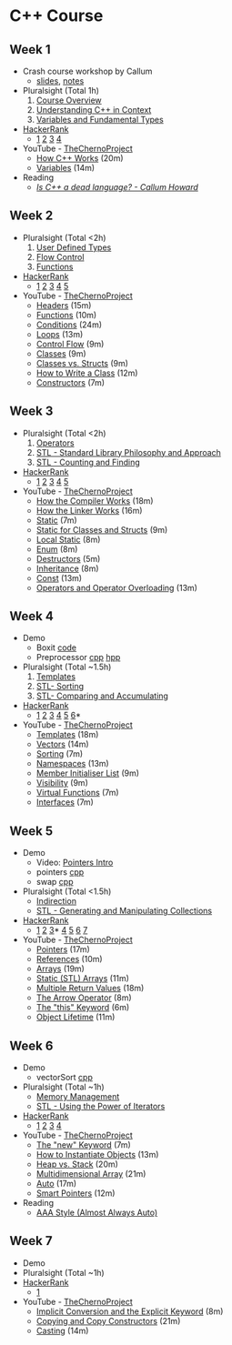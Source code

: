 C++ Course
==========

Week 1
------
- Crash course workshop by Callum
    - [slides](https://hackmd.io/p/S1WA-y7vE#/), [notes](https://hackmd.io/s/S1WA-y7vE)
- Pluralsight (Total 1h)
    1. [Course Overview](https://app.pluralsight.com/player?course=cplusplus-fundamentals-c17&author=kate-gregory&name=be2f2941-118c-4a30-ab60-6eab6b788c19&clip=0&mode=live)
    2. [Understanding C++ in Context](https://app.pluralsight.com/player?course=cplusplus-fundamentals-c17&author=kate-gregory&name=47086895-ee44-46a7-9ed9-5341b623acae&clip=0&mode=live)
    4. [Variables and Fundamental Types](https://app.pluralsight.com/player?course=cplusplus-fundamentals-c17&author=kate-gregory&name=d446663a-7606-432a-b6d8-b9f19b8ee8b6&clip=0&mode=live)
- [HackerRank](https://www.hackerrank.com/domains/cpp)
    - [1](https://www.hackerrank.com/challenges/cpp-hello-world)
      [2](https://www.hackerrank.com/challenges/cpp-input-and-output)
      [3](https://www.hackerrank.com/challenges/c-tutorial-basic-data-types)
      [4](https://www.hackerrank.com/challenges/c-tutorial-conditional-if-else)
- YouTube - [TheChernoProject](https://www.youtube.com/playlist?list=PLlrATfBNZ98dudnM48yfGUldqGD0S4FFb)
    - [How C++ Works](https://www.youtube.com/watch?v=SfGuIVzE_Os&t=61s&list=PLlrATfBNZ98dudnM48yfGUldqGD0S4FFb&index=6) (20m)
    - [Variables](https://youtu.be/zB9RI8_wExo) (14m)
- Reading
    - [_Is C++ a dead language? - Callum Howard_](https://github.com/CallumHoward/cpp_workshop/blob/master/w01/blog01.md)


Week 2
------
- Pluralsight (Total <2h)
    1. [User Defined Types](https://app.pluralsight.com/player?course=cplusplus-fundamentals-c17&author=kate-gregory&name=3ef2ad37-e177-4a23-bfd5-1af4b465b21b&clip=0&mode=live)
    2. [Flow Control](https://app.pluralsight.com/player?course=cplusplus-fundamentals-c17&author=kate-gregory&name=10e2625c-0505-4ef7-b700-e8fd3c59fb94&clip=0&mode=live)
    3. [Functions](https://app.pluralsight.com/player?course=cplusplus-fundamentals-c17&author=kate-gregory&name=6719bf05-5dde-43c4-9623-1ca19ee04611&clip=0&mode=live)
- [HackerRank](https://www.hackerrank.com/domains/cpp)
    - [1](https://www.hackerrank.com/challenges/c-tutorial-struct/problem)
      [2](https://www.hackerrank.com/challenges/c-tutorial-functions)
      [3](https://www.hackerrank.com/challenges/c-tutorial-class/problem)
      [4](https://www.hackerrank.com/challenges/classes-objects/problem)
      [5](https://www.hackerrank.com/challenges/box-it/problem) 
- YouTube - [TheChernoProject](https://www.youtube.com/playlist?list=PLlrATfBNZ98dudnM48yfGUldqGD0S4FFb)
    - [Headers](https://youtu.be/9RJTQmK0YPI) (15m)
    - [Functions](https://youtu.be/V9zuox47zr0) (10m)
    - [Conditions](https://youtu.be/qEgCT87KOfc) (24m)
    - [Loops](https://youtu.be/_1AwR-un4Hk) (13m)
    - [Control Flow](https://youtu.be/a3IZ8WaIFAA) (9m)
    - [Classes](https://youtu.be/2BP8NhxjrO0) (9m)
    - [Classes vs. Structs](https://youtu.be/fLgTtaqqJp0) (9m)
    - [How to Write a Class](https://youtu.be/3dHBFBw13E0) (12m)
    - [Constructors](https://youtu.be/FXhALMsHwEY) (7m)


Week 3
------
- Pluralsight (Total <2h)
    1. [Operators](https://app.pluralsight.com/player?course=cplusplus-fundamentals-c17&author=kate-gregory&name=b8b7f979-22c1-4c87-b9c4-b43dc69000fa&clip=0&mode=live)
    2. [STL - Standard Library Philosophy and Approach](https://app.pluralsight.com/player?course=beautiful-cplusplus-stl-algorithms&author=kate-gregory&name=beautiful-cplusplus-stl-algorithms-m1&clip=0&mode=live)
    3. [STL - Counting and Finding](https://app.pluralsight.com/player?course=beautiful-cplusplus-stl-algorithms&author=kate-gregory&name=beautiful-cplusplus-stl-algorithms-m2&clip=0&mode=live)
- [HackerRank](https://www.hackerrank.com/domains/cpp)
    - [1](https://www.hackerrank.com/challenges/inheritance-introduction/problem)
      [2](https://www.hackerrank.com/challenges/rectangle-area/problem)
      [3](https://www.hackerrank.com/challenges/multi-level-inheritance-cpp/problem)
      [4](https://www.hackerrank.com/challenges/overloading-ostream-operator/problem) [5](https://www.hackerrank.com/challenges/messages-order/problem)
- YouTube - [TheChernoProject](https://www.youtube.com/playlist?list=PLlrATfBNZ98dudnM48yfGUldqGD0S4FFb)
    - [How the Compiler Works](https://youtu.be/3tIqpEmWMLI) (18m)
    - [How the Linker Works](https://youtu.be/H4s55GgAg0I) (16m)
    - [Static](https://youtu.be/f3FVU-iwNuA) (7m)
    - [Static for Classes and Structs](https://youtu.be/V-BFlMrBtqQ) (9m)
    - [Local Static](https://youtu.be/f7mtWD9GdJ4) (8m)
    - [Enum](https://youtu.be/x55jfOd5PEE) (8m)
    - [Destructors](https://youtu.be/D8cWquReFqw) (5m)
    - [Inheritance](https://youtu.be/X8nYM8wdNRE) (8m)
    - [Const](https://youtu.be/4fJBrditnJU) (13m)
    - [Operators and Operator Overloading](https://youtu.be/mS9755gF66w) (13m)

Week 4
------
- Demo
    - Boxit [code](https://github.com/CallumHoward/cpp_workshop/tree/master/w02/boxit)
    - Preprocessor 
    [cpp](https://github.com/CallumHoward/cpp_workshop/blob/master/w01/hello.cpp) 
    [hpp](https://github.com/CallumHoward/cpp_workshop/blob/master/w01/hello.hpp)
- Pluralsight (Total ~1.5h)
    1. [Templates](https://app.pluralsight.com/player?course=cplusplus-fundamentals-c17&author=kate-gregory&name=f79a9ff1-cce2-4e72-8713-e80fb14a3dd1&clip=0&mode=live)
    3. [STL- Sorting](https://app.pluralsight.com/player?course=beautiful-cplusplus-stl-algorithms&author=kate-gregory&name=beautiful-cplusplus-stl-algorithms-m3&clip=0&mode=live)
    4. [STL- Comparing and Accumulating](https://app.pluralsight.com/player?course=beautiful-cplusplus-stl-algorithms&author=kate-gregory&name=beautiful-cplusplus-stl-algorithms-m4&clip=0&mode=live)
- [HackerRank](https://www.hackerrank.com/domains/cpp)
    - [1](https://www.hackerrank.com/challenges/c-tutorial-stringstream/problem)
      [2](https://www.hackerrank.com/challenges/c-tutorial-strings/problem)
      [3](https://www.hackerrank.com/challenges/vector-sort/problem)
      [4](https://www.hackerrank.com/challenges/overload-operators/problem)
      [5](https://www.hackerrank.com/challenges/accessing-inherited-functions/problem)
      [6](https://www.hackerrank.com/challenges/attribute-parser/problem)*
- YouTube - [TheChernoProject](https://www.youtube.com/playlist?list=PLlrATfBNZ98dudnM48yfGUldqGD0S4FFb)
    - [Templates](https://youtu.be/I-hZkUa9mIs) (18m)
    - [Vectors](https://youtu.be/PocJ5jXv8No) (14m)
    - [Sorting](https://youtu.be/x0uUKWJzSO4) (7m)
    - [Namespaces](https://youtu.be/ts1Eek5w7ZA) (13m)
    - [Member Initialiser List](https://youtu.be/1nfuYMXjZsA) (9m)
    - [Visibility](https://youtu.be/6OVQ8nh3KP0) (9m)
    - [Virtual Functions](https://youtu.be/oIV2KchSyGQ) (7m)
    - [Interfaces](https://youtu.be/UWAdd13EfM8) (7m)

Week 5
------
- Demo
    - Video: [Pointers Intro](https://www.youtube.com/watch?v=npWW_Lmw4-E&list=PLbSaCpDlfd6qHRp1RVAB1kpRJ9zoQYuwV&index=8)
    - pointers [cpp](https://github.com/CallumHoward/cpp_workshop/blob/master/w05/demo/pointers.cpp)
    - swap [cpp](https://github.com/CallumHoward/cpp_workshop/blob/master/w05/demo/swap.cpp)
- Pluralsight (Total <1.5h)
    - [Indirection](https://app.pluralsight.com/player?course=cplusplus-fundamentals-c17&author=kate-gregory&name=66a2664d-9250-4a3f-a2e0-c8c8ed2efe82&clip=0&mode=live)
    - [STL - Generating and Manipulating Collections](https://app.pluralsight.com/player?course=beautiful-cplusplus-stl-algorithms&author=kate-gregory&name=beautiful-cplusplus-stl-algorithms-m5&clip=0&mode=live)
- [HackerRank](https://www.hackerrank.com/domains/cpp)
    - [1](https://www.hackerrank.com/challenges/c-tutorial-pointer)
    [2](https://www.hackerrank.com/challenges/arrays-introduction)
    [3](https://www.hackerrank.com/challenges/preprocessor-solution/problem)*
    [4](https://www.hackerrank.com/challenges/vector-erase/problem)
    [5](https://www.hackerrank.com/challenges/cpp-lower-bound/problem)
    [6](https://www.hackerrank.com/challenges/prettyprint/problem)
    [7](https://www.hackerrank.com/challenges/deque-stl/problem)
- YouTube - [TheChernoProject](https://www.youtube.com/playlist?list=PLlrATfBNZ98dudnM48yfGUldqGD0S4FFb)
    - [Pointers](https://www.youtube.com/watch?v=DTxHyVn0ODg&list=PLlrATfBNZ98dudnM48yfGUldqGD0S4FFb&index=17&t=0s) (17m)
    - [References](https://www.youtube.com/watch?v=IzoFn3dfsPA&list=PLlrATfBNZ98dudnM48yfGUldqGD0S4FFb&index=18&t=0s) (10m)
    - [Arrays](https://youtu.be/ENDaJi08jCU) (19m)
    - [Static (STL) Arrays](https://youtu.be/Hw42GkHPyvk) (11m)
    - [Multiple Return Values](https://youtu.be/3cm0VckC8q0) (18m)
    - [The Arrow Operator](https://youtu.be/4p3grlSpWYA) (8m)
    - [The "this" Keyword](https://youtu.be/Z_hPJ_EhceI) (6m)
    - [Object Lifetime](https://youtu.be/iNuTwvD6ciI) (11m)

Week 6
------
- Demo
    - vectorSort [cpp](https://github.com/CallumHoward/cpp_workshop/blob/master/w04/vectorSort.cpp)
- Pluralsight (Total ~1h)
    - [Memory Management](https://app.pluralsight.com/player?course=cplusplus-fundamentals-c17&author=kate-gregory&name=123d6ac2-20cb-4189-943a-7a5c5d3e0247&clip=0&mode=live)
    - [STL - Using the Power of Iterators](https://app.pluralsight.com/player?course=beautiful-cplusplus-stl-algorithms&author=kate-gregory&name=beautiful-cplusplus-stl-algorithms-m6&clip=0&mode=live)
- [HackerRank](https://www.hackerrank.com/domains/cpp)
    - [1](https://www.hackerrank.com/challenges/cpp-sets/problem)
    [2](https://www.hackerrank.com/challenges/cpp-maps/problem)
    [3](https://www.hackerrank.com/challenges/hotel-prices/problem)
    [4](https://www.hackerrank.com/challenges/attending-workshops/problem)
- YouTube - [TheChernoProject](https://www.youtube.com/playlist?list=PLlrATfBNZ98dudnM48yfGUldqGD0S4FFb)
    - [The "new" Keyword](https://youtu.be/bP9z3H3cVMY) (7m)
    - [How to Instantiate Objects](https://youtu.be/Ks97R1knQDY) (13m)
    - [Heap vs. Stack](https://youtu.be/wJ1L2nSIV1s) (20m)
    - [Multidimensional Array](https://youtu.be/gNgUMA_Ur0U) (21m)
    - [Auto](https://youtu.be/2vOPEuiGXVo) (17m)
    - [Smart Pointers](https://youtu.be/UOB7-B2MfwA) (12m)
- Reading
    - [AAA Style (Almost Always Auto)](https://herbsutter.com/2013/08/12/gotw-94-solution-aaa-style-almost-always-auto/)

Week 7
------
- Demo
- Pluralsight (Total ~1h)
- [HackerRank](https://www.hackerrank.com/domains/cpp)
    - [1](https://www.hackerrank.com/challenges/inherited-code/problem)
- YouTube - [TheChernoProject](https://www.youtube.com/playlist?list=PLlrATfBNZ98dudnM48yfGUldqGD0S4FFb)
    - [Implicit Conversion and the Explicit Keyword](https://youtu.be/Rr1NX1lH3oE) (8m)
    - [Copying and Copy Constructors](https://youtu.be/BvR1Pgzzr38) (21m)
    - [Casting](https://youtu.be/pWZS1MtxI-A) (14m)
